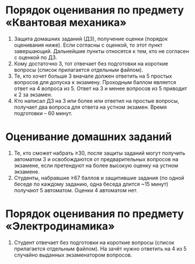 # Порядок оценивания по предмету «Квантовая механика»
1.	Защита домашних заданий (ДЗ), получение оценки (порядок оценивания ниже). Если согласны с оценкой, то этот пункт завершающий. Дальнейшие пункты относятся к тем, кто не согласен с оценкой по ДЗ.
2.	Кому достаточно 3, тот отвечает без подготовки на короткие вопросы (список прилагается отдельным файлом).
3.	Те, кто хочет больше 3 вначале должен ответить на 5 простых вопросов для допуска к экзамену. Проходным баллом является ответ на 4 вопроса из 5. Ответ на 3 и менее вопросов из 5 приводит к 2 за экзамен.
4.	Кто написал ДЗ на 3 или более или ответил на простые вопросы, получает два вопроса для ответа на устном экзамен. Время подготовки – 60 минут.


# Оценивание домашних заданий

1.	Те, кто сможет набрать ≥30, после защиты заданий могут получить автоматом 3 и освобождаются от предварительных вопросов на экзамене, если претендуют на более высокую оценку на устном экзамене.
2.	Студенты, набравшие ≥67 баллов и защитившие задания (по одной беседе по каждому заданию, одна беседа длится ~15 минут) получают 5 автоматом. Оценки 4 автоматом нет.

# Порядок оценивания по предмету «Электродинамика»
1.	Студент отвечает без подготовки на короткие вопросы (список прилагается отдельным файлом). На зачёт нужно ответить на 4 из 5 случайно выданных экзаменатором вопросов.
